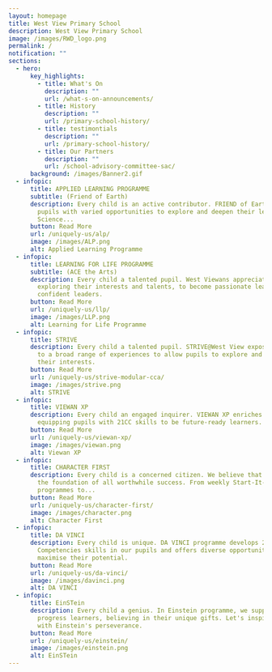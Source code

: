 ```yaml
---
layout: homepage
title: West View Primary School
description: West View Primary School
image: /images/RWD_logo.png
permalink: /
notification: ""
sections:
  - hero:
      key_highlights:
        - title: What's On
          description: ""
          url: /what-s-on-announcements/
        - title: History
          description: ""
          url: /primary-school-history/
        - title: testimontials
          description: ""
          url: /primary-school-history/
        - title: Our Partners
          description: ""
          url: /school-advisory-committee-sac/
      background: /images/Banner2.gif
  - infopic:
      title: APPLIED LEARNING PROGRAMME
      subtitle: (Friend of Earth)
      description: Every child is an active contributor. FRIEND of Earth, provides our
        pupils with varied opportunities to explore and deepen their learning in
        Science...
      button: Read More
      url: /uniquely-us/alp/
      image: /images/ALP.png
      alt: Applied Learning Programme
  - infopic:
      title: LEARNING FOR LIFE PROGRAMME
      subtitle: (ACE the Arts)
      description: Every child a talented pupil. West Viewans appreciate and create,
        exploring their interests and talents, to become passionate learners and
        confident leaders.
      button: Read More
      url: /uniquely-us/llp/
      image: /images/LLP.png
      alt: Learning for Life Programme
  - infopic:
      title: STRIVE
      description: Every child a talented pupil. STRIVE@West View exposes our pupils
        to a broad range of experiences to allow pupils to explore and pursue
        their interests.
      button: Read More
      url: /uniquely-us/strive-modular-cca/
      image: /images/strive.png
      alt: STRIVE
  - infopic:
      title: VIEWAN XP
      description: Every child an engaged inquirer. VIEWAN XP enriches our curriculum,
        equipping pupils with 21CC skills to be future-ready learners.
      button: Read More
      url: /uniquely-us/viewan-xp/
      image: /images/viewan.png
      alt: Viewan XP
  - infopic:
      title: CHARACTER FIRST
      description: Every child is a concerned citizen. We believe that character is
        the foundation of all worthwhile success. From weekly Start-It-Right
        programmes to...
      button: Read More
      url: /uniquely-us/character-first/
      image: /images/character.png
      alt: Character First
  - infopic:
      title: DA VINCI
      description: Every child is unique. DA VINCI programme develops 21st Century
        Competencies skills in our pupils and offers diverse opportunities to
        maximise their potential.
      button: Read More
      url: /uniquely-us/da-vinci/
      image: /images/davinci.png
      alt: DA VINCI
  - infopic:
      title: EinSTein
      description: Every child a genius. In Einstein programme, we support low
        progress learners, believing in their unique gifts. Let's inspire them
        with Einstein's perseverance.
      button: Read More
      url: /uniquely-us/einstein/
      image: /images/einstein.png
      alt: EinSTein
---
```

